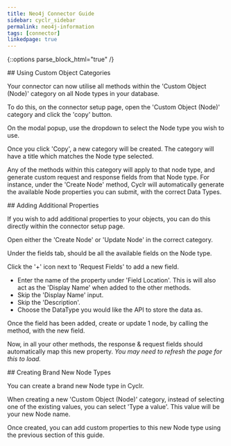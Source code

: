 ```yaml
---
title: Neo4j Connector Guide
sidebar: cyclr_sidebar
permalink: neo4j-information
tags: [connector]
linkedpage: true
---
```

{::options parse_block_html="true" /}
<section class="card">
## Using Custom Object Categories

Your connector can now utilise all methods within the 'Custom Object (Node)' category on all Node types in your database.

To do this, on the connector setup page, open the 'Custom Object (Node)' category and click the 'copy' button.

On the modal popup, use the dropdown to select the Node type you wish to use.

Once you click 'Copy', a new category will be created. The category will have a title which matches the Node type selected.

Any of the methods within this category will apply to that node type, and generate custom request and response fields from that Node type. For instance, under the 'Create Node' method, Cyclr will automatically generate the available Node properties you can submit, with the correct Data Types.

</section>
<section class="card">
## Adding Additional Properties

If you wish to add additional properties to your objects, you can do this directly within the connector setup page.

Open either the 'Create Node' or 'Update Node' in the correct category.

Under the fields tab, should be all the available fields on the Node type.

Click the '+' icon next to 'Request Fields' to add a new field.

- Enter the name of the property under 'Field Location'. This is will also act as the 'Display Name' when added to the other methods.
- Skip the 'Display Name' input.
- Skip the 'Description'.
- Choose the DataType you would like the API to store the data as.

Once the field has been added, create or update 1 node, by calling the method, with the new field.

Now, in all your other methods, the response & request fields should automatically map this new property.
_You may need to refresh the page for this to load._

</section>
<section class="card">
## Creating Brand New Node Types

You can create a brand new Node type in Cyclr.

When creating a new 'Custom Object (Node)' category, instead of selecting one of the existing values, you can select 'Type a value'. This value will be your new Node name.

Once created, you can add custom properties to this new Node type using the previous section of this guide.
  
</section>
